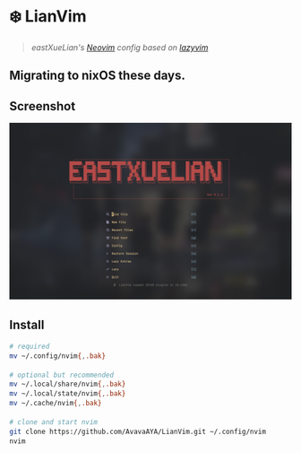# ❄️ LianVim

> _eastXueLian's [Neovim](https://neovim.io/) config based on [lazyvim](https://www.lazyvim.org/)_

## Migrating to nixOS these days.

## Screenshot

![Screenshot-dashboard](./screenshot1.png)

## Install

```bash
# required
mv ~/.config/nvim{,.bak}

# optional but recommended
mv ~/.local/share/nvim{,.bak}
mv ~/.local/state/nvim{,.bak}
mv ~/.cache/nvim{,.bak}

# clone and start nvim
git clone https://github.com/AvavaAYA/LianVim.git ~/.config/nvim
nvim
```
